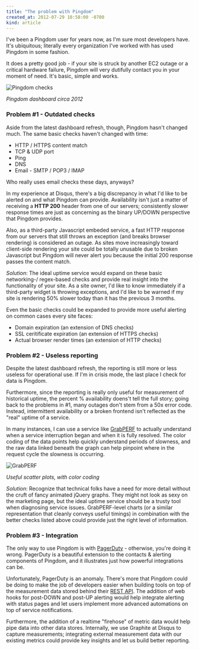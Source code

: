 ```yaml
---
title: "The problem with Pingdom"
created_at: 2012-07-29 10:58:00 -0700
kind: article
---
```


I've been a Pingdom user for years now, as I'm sure most developers have. It's
ubiquitous; literally every organization I've worked with has used Pingdom in
some fashion.

It does a pretty good job - if your site is struck by another EC2 outage or a
critical hardware failure, Pingdom will very dutifully contact you in your
moment of need. It's basic, simple and works.

![Pingdom checks](/assets/images/2012-07-29-the-problem-with-pingdom/dashboard.png "Pingdom dashboard circa 2012")

*Pingdom dashboard circa 2012*

### Problem #1 - Outdated checks

Aside from the latest dashboard refresh, though, Pingdom hasn't changed much.
The same basic checks haven't changed with time:

* HTTP / HTTPS content match
* TCP & UDP port
* Ping
* DNS
* Email - SMTP / POP3 / IMAP

Who really uses email checks these days, anyways?

In my experience at Disqus, there's a big discrepancy in what I'd like to be
alerted on and what Pingdom can provide. Availability isn't just a matter of
receiving a **HTTP 200** header from one of our servers; consistently slower
response times are just as concerning as the binary UP/DOWN perspective that
Pingdom provides.

Also, as a third-party Javascript embeded service, a fast HTTP response from
our servers that still throws an exception (and breaks browser rendering) is
considered an outage. As sites move increasingly toward client-side rendering
your site could be totally unusable due to broken Javascript but Pingdom will
never alert you because the initial 200 response passes the content match.

*Solution*: The ideal uptime service would expand on these basic networking-/
regex-based checks and provide real insight into the functionality of your
site. As a site owner, I'd like to know immediately if a third-party widget
is throwing exceptions, and I'd like to be warned if my site is rendering
50% slower today than it has the previous 3 months.

Even the basic checks could be expanded to provide more useful alerting on
common cases every site faces:

* Domain expiration (an extension of DNS checks)
* SSL ceritificate expiration (an extension of HTTPS checks)
* Actual browser render times (an extension of HTTP checks)

### Problem #2 - Useless reporting

Despite the latest dashboard refresh, the reporting is still more or less
useless for operational use. If I'm in crisis mode, the last place I check
for data is Pingdom.

Furthermore, since the reporting is really only useful for measurement of
historical uptime, the percent % availability doens't tell the full story;
going back to the problems in #1, many outages don't stem from a 50x error
code. Instead, intermittent availability or a broken frontend isn't reflected
as the "real" uptime of a service.

In many instances, I can use a service like [GrabPERF](http://www.grabperf.org/scatter.php?test=605&hours=2)
to actually understand when a service interruption began and when it is
fully resolved. The color coding of the data points help quickly understand
periods of slowness, and the raw data linked beneath the graph can help
pinpoint where in the request cycle the slowness is occurring.

![GrabPERF](http://dl.dropbox.com/u/4479354/Screenshots/grabperf3.png)

*Useful scatter plots, with color coding*

*Solution*: Recognize that technical folks have a need for more detail
without the cruft of fancy animated jQuery graphs. They might not look
as sexy on the marketing page, but the ideal uptime service should be
a trusty tool when diagnosing service issues. GrabPERF-level charts
(or a similar representation that cleanly conveys useful timings) in
combination with the better checks listed above could provide just the
right level of information.

### Problem #3 - Integration

The only way to use Pingdom is with [PagerDuty](http://www.pagerduty.com) -
otherwise, you're doing it wrong. PagerDuty is a beautiful extension to the
contacts & alerting components of Pingdom, and it illustrates just how powerful
integrations can be.

Unfortunately, PagerDuty is an anomaly. There's more that Pingdom could be
doing to make the job of developers easier when building tools on top of
the measurement data stored behind their [REST API](http://www.pingdom.com/services/api-documentation-rest/).
The addition of web hooks for post-DOWN and post-UP alerting would help
integrate alerting with status pages and let users implement more advanced
automations on top of service notifications.

Furthermore, the addition of a realtime "firehose" of metric data would
help pipe data into other data stores. Internally, we use Graphite at Disqus
to capture measurements; integrating external measurement data with our
existing metrics could provide key insights and let us build better reporting.
